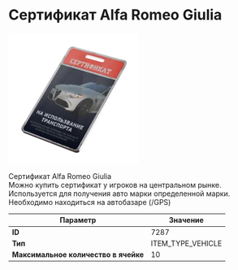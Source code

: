 # Сертификат Alfa Romeo Giulia

![Item Image](../img/7287.webp?raw=true)

Сертификат Alfa Romeo Giulia<br>Можно купить сертификат у игроков на центральном рынке.<br>Используется для получения авто марки определенной марки.<br>Необходимо находиться на автобазаре (/GPS)


| Параметр | Значение |
|----------|----------|
| **ID** | 7287 |
| **Тип** | ITEM_TYPE_VEHICLE |
| **Максимальное количество в ячейке** | 10 |

